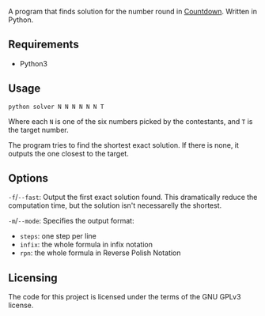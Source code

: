 A program that finds solution for the number round in [Countdown](https://en.wikipedia.org/wiki/Countdown_(game_show)). Written in Python.

## Requirements
- Python3

## Usage
```
python solver N N N N N N T
```
Where each `N` is one of the six numbers picked by the contestants, and `T` is the target number.

The program tries to find the shortest exact solution. If there is none, it outputs the one closest to the target.

## Options
`-f`/`--fast`: Output the first exact solution found. This dramatically reduce the computation time, but the solution isn't necessarelly the shortest.

`-m`/`--mode`: Specifies the output format:
- `steps`: one step per line
- `infix`: the whole formula in infix notation
- `rpn`: the whole formula in Reverse Polish Notation

## Licensing
The code for this project is licensed under the terms of the GNU GPLv3 license.
